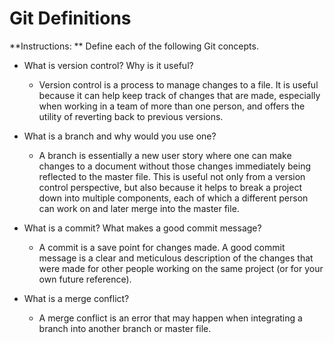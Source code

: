 # Git Definitions

**Instructions: ** Define each of the following Git concepts.

* What is version control?  Why is it useful?
	* Version control is a process to manage changes to a file. It is useful because it can help keep track of changes that are made, especially when working in a team of more than one person, and offers the utility of reverting back to previous versions.

* What is a branch and why would you use one?
	* A branch is essentially a new user story where one can make changes to a document without those changes immediately being reflected to the master file. This is useful not only from a version control perspective, but also because it helps to break a project down into multiple components, each of which a different person can work on and later merge into the master file. 

* What is a commit? What makes a good commit message?
	* A commit is a save point for changes made. A good commit message is a clear and meticulous description of the changes that were made for other people working on the same project (or for your own future reference). 

* What is a merge conflict?
	* A merge conflict is an error that may happen when integrating a branch into another branch or master file.